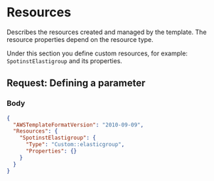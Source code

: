 # Resources

Describes the resources created and managed by the template. The resource properties depend on the resource type.

Under this section you define custom resources, for example: `SpotinstElastigroup` and its properties.

## Request: Defining a parameter

### Body

```json
{
  "AWSTemplateFormatVersion": "2010-09-09",
  "Resources": {
    "SpotinstElastigroup": {
      "Type": "Custom::elasticgroup",
      "Properties": {}
    }
  }
}
```
